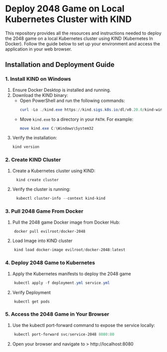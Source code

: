 # Deploy 2048 Game on Local Kubernetes Cluster with KIND

This repository provides all the resources and instructions needed to deploy the 2048 game on a local Kubernetes cluster using KIND (Kubernetes In Docker). Follow the guide below to set up your environment and access the application in your web browser.

## Installation and Deployment Guide 

### 1. Install KIND on Windows

1. Ensure Docker Desktop is installed and running.
2. Download the KIND binary:
   - Open PowerShell and run the following commands:
     ```powershell
     curl -Lo ./kind.exe https://kind.sigs.k8s.io/dl/v0.20.0/kind-windows-amd64
     ```
   - Move `kind.exe` to a directory in your `PATH`. For example:
     ```powershell
     move kind.exe C:\Windows\System32
     ```
3. Verify the installation:
   ```powershell
   kind version


### 2. Create KIND Cluster

1. Create a Kubernetes cluster using KIND:
```powershell
     kind create cluster
```
2. Verify the cluster is running:

```powershell
     kubectl cluster-info --context kind-kind
```

### 3. Pull 2048 Game From Docker
1. Pull the 2048 game Docker image from Docker Hub:
```powershell
    docker pull evilroot/docker-2048
```
2. Load Image into KIND cluster
```powershell
    kind load docker-image evilroot/docker-2048:latest
```
### 4. Deploy 2048 Game to Kubernetes

1. Apply the Kubernetes manifests to deploy the 2048 game
```powershell
    kubectl apply -f deployment.yml service.yml
```
2. Verify Deployment
```powershell
    kubectl get pods
```
### 5. Access the 2048 Game in Your Browser

1. Use the kubectl port-forward command to expose the service locally:
```powershell
    kubectl port-forward svc/service-2048 8080:80
```
2. Open your browser and navigate to > http://localhost:8080
